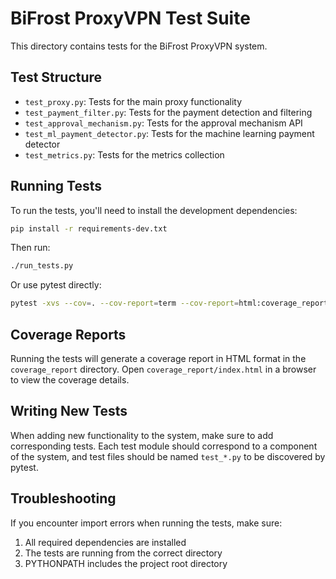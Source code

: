 # BiFrost ProxyVPN Test Suite

This directory contains tests for the BiFrost ProxyVPN system.

## Test Structure

- `test_proxy.py`: Tests for the main proxy functionality
- `test_payment_filter.py`: Tests for the payment detection and filtering
- `test_approval_mechanism.py`: Tests for the approval mechanism API
- `test_ml_payment_detector.py`: Tests for the machine learning payment detector
- `test_metrics.py`: Tests for the metrics collection

## Running Tests

To run the tests, you'll need to install the development dependencies:

```bash
pip install -r requirements-dev.txt
```

Then run:

```bash
./run_tests.py
```

Or use pytest directly:

```bash
pytest -xvs --cov=. --cov-report=term --cov-report=html:coverage_report tests/
```

## Coverage Reports

Running the tests will generate a coverage report in HTML format in the `coverage_report` directory.
Open `coverage_report/index.html` in a browser to view the coverage details.

## Writing New Tests

When adding new functionality to the system, make sure to add corresponding tests.
Each test module should correspond to a component of the system, and test files should
be named `test_*.py` to be discovered by pytest.

## Troubleshooting

If you encounter import errors when running the tests, make sure:

1. All required dependencies are installed
2. The tests are running from the correct directory
3. PYTHONPATH includes the project root directory
